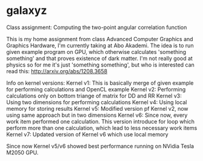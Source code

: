 # galaxyz
Class assignment: Computing the two-point angular correlation function

This is my home assignment from class Advanced Computer Graphics and Graphics Hardware,
I'm currently taking at Abo Akademi. The idea is to run given example program on GPU,
which otherwise calculates 'something something' and that proves existence of dark matter.
I'm not really good at physics so for me it's just 'something something', but who is 
interested can read this: http://arxiv.org/abs/1208.3658

Info on kernel versions:
Kernel v1: This is basically merge of given example for performing calculations and OpenCL example
Kernel v2: Performing calculations only on bottom triange of matrix for DD and RR
Kernel v3: Using two dimensions for performing calculations
Kernel v4: Using local memory for storing results
Kernel v5: Modified version pf Kernel v2, now using same approach but in two dimensions
Kernel v6: Since now, every work item performed one calculation. This version introduce for loop 
			which perform more than one calculation, which lead to less necessary work items
Kernel v7: Updated version of Kernel v6 which use local memory

Since now Kernel v5/v6 showed best performance running on NVidia Tesla M2050 GPU.